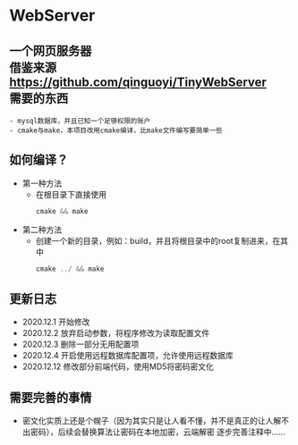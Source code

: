 WebServer
========
 一个网页服务器<br>
 借鉴来源 https://github.com/qinguoyi/TinyWebServer<br>
需要的东西
--------
    - mysql数据库，并且已知一个足够权限的账户
    - cmake与make，本项目改用cmake编译，比make文件编写要简单一些
如何编译？
--------
* 第一种方法
    - 在根目录下直接使用
        ```C++
        cmake && make
        ```
* 第二种方法
    - 创建一个新的目录，例如：build，并且将根目录中的root复制进来，在其中
        ```C++
        cmake ../ && make
        ```
更新日志
-------
- 2020.12.1 开始修改
- 2020.12.2 放弃启动参数，将程序修改为读取配置文件
- 2020.12.3 删除一部分无用配置项
- 2020.12.4 开启使用远程数据库配置项，允许使用远程数据库
- 2020.12.12 修改部分前端代码，使用MD5将密码密文化

需要完善的事情
-------
* 密文化实质上还是个幌子（因为其实只是让人看不懂，并不是真正的让人解不出密码），后续会替换算法让密码在本地加密，云端解密
逐步完善注释中......
